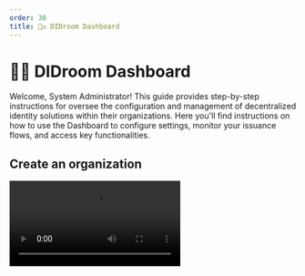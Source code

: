 ```yaml
---
order: 30
title: 👩‍⚖️ DIDroom Dashboard
---
```

# 👩‍⚖️ DIDroom Dashboard

Welcome, System Administrator! This guide provides step-by-step instructions for oversee the configuration and management of decentralized identity solutions within their organizations. Here you'll find instructions on how to use the Dashboard to configure settings, monitor your issuance flows, and access key functionalities.

## Create an organization

<video controls="controls" src="https://github.com/ForkbombEu/signroom/raw/main/screenshots/videos/create_organization.webm" />

## Setup a credential issuer metadata

<video controls="controls" src="https://github.com/ForkbombEu/signroom/raw/main/screenshots/videos/create_credential_issuer.webm" />

## Setup an authorization server metadata

<video controls="controls" src="https://github.com/ForkbombEu/signroom/raw/main/screenshots/videos/create_authz_server.webm" />

## Create a fully working credential issuing flow

<video controls="controls" src="https://github.com/ForkbombEu/signroom/raw/main/screenshots/videos/issuance_flow.webm" />

